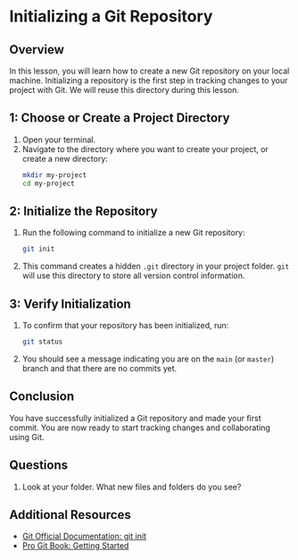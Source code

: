 # Initializing a Git Repository

## Overview
In this lesson, you will learn how to create a new Git repository on your local machine. Initializing a repository is the first step in tracking changes to your project with Git. We will reuse this directory during this lesson.

## 1: Choose or Create a Project Directory

1. Open your terminal.
2. Navigate to the directory where you want to create your project, or create a new directory:
   ```bash
   mkdir my-project
   cd my-project
   ```

## 2: Initialize the Repository

1. Run the following command to initialize a new Git repository:
   ```bash
   git init
   ```
2. This command creates a hidden `.git` directory in your project folder. `git` will use this directory to store all version control information.

## 3: Verify Initialization

1. To confirm that your repository has been initialized, run:
   ```bash
   git status
   ```
2. You should see a message indicating you are on the `main` (or `master`) branch and that there are no commits yet.

## Conclusion
You have successfully initialized a Git repository and made your first commit. You are now ready to start tracking changes and collaborating using Git.

## Questions
1. Look at your folder. What new files and folders do you see?


## Additional Resources
- [Git Official Documentation: git init](https://git-scm.com/docs/git-init)
- [Pro Git Book: Getting Started](https://git-scm.com/book/en/v2)
